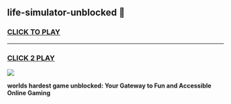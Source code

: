 
## life-simulator-unblocked 👋
<h3>
<a href="https://premium.freeplayer.one?title=life-simulator-unblocked&ref=14F">CLICK TO PLAY</a></h3>
<hr>

<h3>
<a href="https://premium.freeplayer.one?title=life-simulator-unblocked&ref=14F">CLICK 2 PLAY</a>
  
</h3>

<a href="https://premium.freeplayer.one?title=life-simulator-unblocked&ref=12F/"><img src="https://clearcache.store/games.png"></a>


**worlds hardest game unblocked: Your Gateway to Fun and Accessible Online Gaming**
